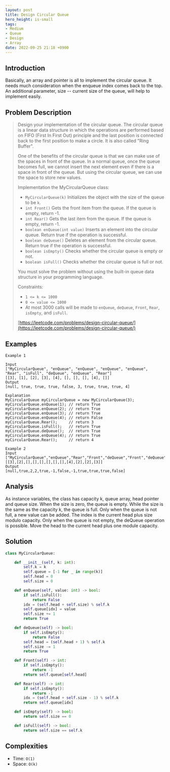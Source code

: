 ```yaml
---
layout: post
title: Design Circular Queue
hero_height: is-small
tags:
- Medium
- Queue
- Design
- Array
date: 2022-09-25 21:18 +0900
---
```

## Introduction
Basically, an array and pointer is all to implement the circular queue.
It needs much consideration when the enqueue index comes back to the top.
An additional parameter, size -- current size of the queue, will help to implement easily.

## Problem Description
> Design your implementation of the circular queue.
> The circular queue is a linear data structure in which the operations are performed based on
> FIFO (First In First Out) principle and the last position is connected back to the first position to make a circle.
> It is also called "Ring Buffer".
>
> One of the benefits of the circular queue is that we can make use of the spaces in front of the queue.
> In a normal queue, once the queue becomes full, we cannot insert the next element even if there is a space in front of the queue.
> But using the circular queue, we can use the space to store new values.
>
> Implementation the MyCircularQueue class:
> - `MyCircularQueue(k)` Initializes the object with the size of the queue to be `k`.
> - `int Front()` Gets the front item from the queue. If the queue is empty, return -1.
> - `int Rear()` Gets the last item from the queue. If the queue is empty, return -1.
> - `boolean enQueue(int value)` Inserts an element into the circular queue. Return true if the operation is successful.
> - `boolean deQueue()` Deletes an element from the circular queue. Return true if the operation is successful.
> - `boolean isEmpty()` Checks whether the circular queue is empty or not.
> - `boolean isFull()` Checks whether the circular queue is full or not.
>
> You must solve the problem without using the built-in queue data structure in your programming language.
>
> Constraints:
> - `1 <= k <= 1000`
> - `0 <= value <= 1000`
> - At most 3000 calls will be made to `enQueue`, `deQueue`, `Front`, `Rear`, `isEmpty`, and `isFull`.
>
> [https://leetcode.com/problems/design-circular-queue/](https://leetcode.com/problems/design-circular-queue/)

## Examples
```
Example 1

Input
["MyCircularQueue", "enQueue", "enQueue", "enQueue", "enQueue", "Rear", "isFull", "deQueue", "enQueue", "Rear"]
[[3], [1], [2], [3], [4], [], [], [], [4], []]
Output
[null, true, true, true, false, 3, true, true, true, 4]

Explanation
MyCircularQueue myCircularQueue = new MyCircularQueue(3);
myCircularQueue.enQueue(1); // return True
myCircularQueue.enQueue(2); // return True
myCircularQueue.enQueue(3); // return True
myCircularQueue.enQueue(4); // return False
myCircularQueue.Rear();     // return 3
myCircularQueue.isFull();   // return True
myCircularQueue.deQueue();  // return True
myCircularQueue.enQueue(4); // return True
myCircularQueue.Rear();     // return 4
```

```
Example 2
Input
["MyCircularQueue","enQueue","Rear","Front","deQueue","Front","deQueue","Front","enQueue","enQueue","enQueue","enQueue"]
[[3],[2],[],[],[],[],[],[],[4],[2],[2],[3]]
Output
[null,true,2,2,true,-1,false,-1,true,true,true,false]
```

## Analysis
As instance variables, the class has capacity k, queue array, head pointer and queue size.
When the size is zero, the queue is empty.
While the size is the same as the capacity k, the queue is full.
Only when the queue is not full, a new value can be added.
The index is the current head plus size modulo capacity.
Only when the queue is not empty, the deQueue operation is possible.
Move the head to the current head plus one module capacity.

## Solution
```python
class MyCircularQueue:

    def __init__(self, k: int):
        self.k = k
        self.queue = [-1 for _ in range(k)]
        self.head = 0
        self.size = 0

    def enQueue(self, value: int) -> bool:
        if self.isFull():
            return False
        idx = (self.head + self.size) % self.k
        self.queue[idx] = value
        self.size += 1
        return True

    def deQueue(self) -> bool:
        if self.isEmpty():
            return False
        self.head = (self.head + 1) % self.k
        self.size -= 1
        return True

    def Front(self) -> int:
        if self.isEmpty():
            return -1
        return self.queue[self.head]

    def Rear(self) -> int:
        if self.isEmpty():
            return -1
        idx = (self.head + self.size - 1) % self.k
        return self.queue[idx]

    def isEmpty(self) -> bool:
        return self.size == 0

    def isFull(self) -> bool:
        return self.size == self.k
```

## Complexities
- Time: `O(1)`
- Space: `O(k)`
 
